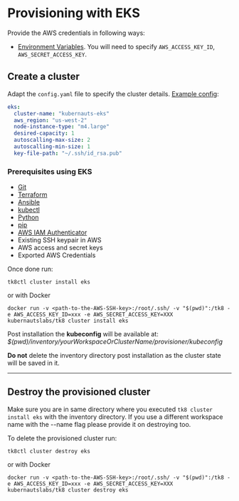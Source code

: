 # Provisioning with EKS


Provide the AWS credentials in following ways:

* [Environment Variables](https://docs.aws.amazon.com/cli/latest/userguide/cli-environment.html). You will need to specify `AWS_ACCESS_KEY_ID`, `AWS_SECRET_ACCESS_KEY`.

## Create a cluster

Adapt the `config.yaml` file to specify the cluster details. [Example config](../../../../config.yaml.example):

```yaml
eks:
  cluster-name: "kubernauts-eks"
  aws_region: "us-west-2"
  node-instance-type: "m4.large"
  desired-capacity: 1
  autoscalling-max-size: 2
  autoscalling-min-size: 1  
  key-file-path: "~/.ssh/id_rsa.pub"
```

### Prerequisites using EKS

* [Git](https://git-scm.com/)
* [Terraform](https://www.terraform.io/downloads.html)
* [Ansible](https://docs.ansible.com/ansible/latest/installation_guide/intro_installation.html)
* [kubectl](https://kubernetes.io/docs/tasks/tools/install-kubectl/)
* [Python](https://www.python.org/downloads/)
* [pip](https://pip.pypa.io/en/stable/installing/)
* [AWS IAM Authenticator](https://github.com/kubernetes-sigs/aws-iam-authenticator)
* Existing SSH keypair in AWS
* AWS access and secret keys
* Exported AWS Credentials

Once done run:

```shell
tk8ctl cluster install eks
```

or with Docker

```shell
docker run -v <path-to-the-AWS-SSH-key>:/root/.ssh/ -v "$(pwd)":/tk8 -e AWS_ACCESS_KEY_ID=xxx -e AWS_SECRET_ACCESS_KEY=XXX kubernautslabs/tk8 cluster install eks
```

Post installation the **kubeconfig** will be available at: _$(pwd)/inventory/*yourWorkspaceOrClusterName*/provisioner/kubeconfig_

**Do not** delete the inventory directory post installation as the cluster state will be saved in it.

---

## Destroy the provisioned cluster

Make sure you are in same directory where you executed `tk8 cluster install eks` with the inventory directory.
If you use a different workspace name with the --name flag please provide it on destroying too.

To delete the provisioned cluster run:

```shell
tk8ctl cluster destroy eks
```

or with Docker

```shell
docker run -v <path-to-the-AWS-SSH-key>:/root/.ssh/ -v "$(pwd)":/tk8 -e AWS_ACCESS_KEY_ID=xxx -e AWS_SECRET_ACCESS_KEY=XXX kubernautslabs/tk8 cluster destroy eks
```
